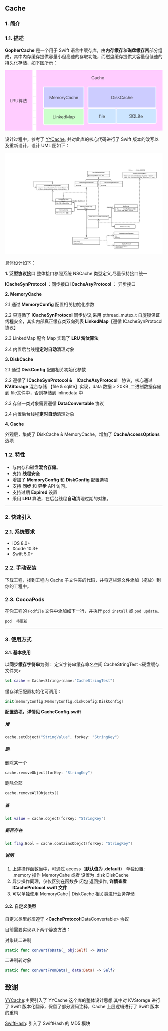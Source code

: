 ## Cache

### 1. 简介

### 1.1. 描述

**GopherCache** 是一个用于 Swift 语言中缓存库，由**内存缓存**和**磁盘缓存**两部分组成，其中内存缓存提供容量小但高速的存取功能，而磁盘缓存提供大容量但低速的持久化存储，如下图所示：

![CacheOverVie](media/CacheOverView.png)

设计过程中，参考了 [YYCache](https://github.com/ibireme/YYCache), 并对此库的核心代码进行了 Swift 版本的改写以及重新设计，设计 UML 图如下：

![CacheUMLV1.0](media/CacheUMLV1.0.png)

具体设计如下：

**1. 泛型协议接口** 
整体接口参照系统 NSCache 类型定义,尽量保持接口统一

**ICacheSynProtocol** ：同步接口
**ICacheAsyProtocol** ： 异步接口

**2. MemoryCache** 

2.1 通过 **MemoryConfig** 配置相关初始化参数

2.2 只遵循了 **ICacheSynProtocol** 同步协议,采用 pthread_mutex_t 自旋锁保证线程安全，其实内部真正缓存类双向列表 **LinkedMap**【遵循 ICacheSynProtocol 协议】

2.3 LinkedMap 配合 Map 实现了 **LRU 淘汰算法**

2.4 内置后台线程**定时自动**清理对象

**3. DiskCache**

2.1 通过 **DiskConfig** 配置相关初始化参数

2.2 遵循了 **ICacheSynProtocol &　ICacheAsyProtocol**　协议，核心通过 **KVStorage** 混合存储 【file & sqlite】实现，data 数据 > 20KB ,二进制数据存储到 file文件中，否则存储到 inlinedata 中

2.3 存储一类对象需要遵循 **DataConvertable** 协议

2.4 内置后台线程**定时自动**清理对象

**4. Cache**

外观层，集成了 DiskCache & MemoryCache，增加了 **CacheAccessOptions** 选项


### 1.2. 特性

* 与内存和磁盘**混合存储**。
* 支持 **线程安全**
* 增加了 **MemoryConfig** 和 **DiskConfig** 配置选项
* 支持 **同步** 和 **异步** API 访问。
* 支持过期 **Expired** 设置
* 采用 **LRU** 算法，在后台线程**自动**清理过期的对象。

-------

### 2. 快速引入

### 2.1. 系统要求

* iOS 8.0+
* Xcode 10.3+
* Swift 5.0+


### 2.2. 手动安装
下载工程，找到工程内 Cache 子文件夹的代码，并将这些源文件添加（拖放）到你的工程中。

### 2.3. CocoaPods
在你工程的 `Podfile` 文件中添加如下一行，并执行 `pod install` 或 `pod update`。

```
pod  待更新
```

-------

### 3. 使用方式

#### 3.1. 基本使用

以**同步缓存字符串**为例：
定义字符串缓存命名空间 CacheStringTest <硬盘缓存文件夹>

``` Swift
let cache = Cache<String>(name:"CacheStringTest")
```

缓存详细配置初始化可调用：

``` Swift
init(memoryConfig:MemoryConfig,diskConfig:DiskConfig)
```
**配置选项，详情见 CacheConfig.swift**

##### 增

``` Swift
cache.setObject("StringValue", forKey: "StringKey")
```
##### 删

删除某一个

``` Swift
cache.removeObject(forKey: "StringKey")
```

删除全部

``` Swift
cache.removeAllObjects()
```

##### 查
``` Swift
let value = cache.object(forKey: "StringKey")
```
##### 是否存在

``` Swift
let flag:Bool = cache.containsObejct(forKey: "StringKey")
```

##### 说明

1. 上述操作函数当中，可通过 access（**默认值为 .default**） 单独设置: .memory 操作 MemoryCahe  或者 设置为 .disk DiskCache
2. 异步操作同理，仅仅区别在函数多 闭包 返回操作, **详情查看 ICacheProtocol.swift 文件**
3. 可以单独使用 MemoryCahe |  DiskCache 相关类进行业务存储

#### 3.2. 自定义类型

自定义类型必须遵守 <**CacheProtocol**:DataConvertable> 协议

目前需要实现以下两个静态方法：

对象转二进制

``` Swift
static func convertToData(_ obj:Self) -> Data?
```

二进制转对象

``` Swift
static func convertFromData(_ data:Data) -> Self?
```

## 致谢

[YYCache](https://github.com/ibireme/YYCache):主要引入了 YYCache 这个库的整体设计思想,其中对 KVStorage 进行了 Swift 版本化翻译，保留了部分源码注释，Cache 上层逻辑进行了 Swift 版本的重构

[SwiftHash](https://github.com/onmyway133/SwiftHash/blob/master/Sources/MD5.swift): 引入了 SwiftHash 的 MD5 模块








